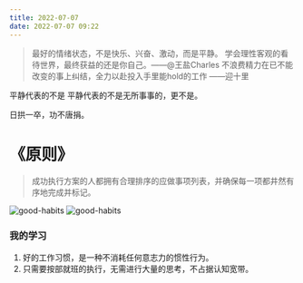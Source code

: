 ```yaml
---
title: 2022-07-07
date: 2022-07-07 09:22
---
```


> 最好的情绪状态，不是快乐、兴奋、激动，而是平静。
> 学会理性客观的看待世界，最终获益的还是你自己。——@王盐Charles
> 不浪费精力在已不能改变的事上纠结，全力以赴投入手里能hold的工作 ——迎十里

平静代表的不是
平静代表的不是无所事事的，更不是。

日拱一卒，功不唐捐。


# 《原则》

> 成功执行方案的人都拥有合理排序的应做事项列表，并确保每一项都井然有序地完成并标记。 

![good-habits](http://rde7kx053.hd-bkt.clouddn.com/jianxue/good-habits.jpg)
![good-habits](http://wrdoc.iotop.work/jianxue/good-habits.jpg)



### 我的学习

1. 好的工作习惯，是一种不消耗任何意志力的惯性行为。 
2. 只需要按部就班的执行，无需进行大量的思考，不占据认知宽带。

